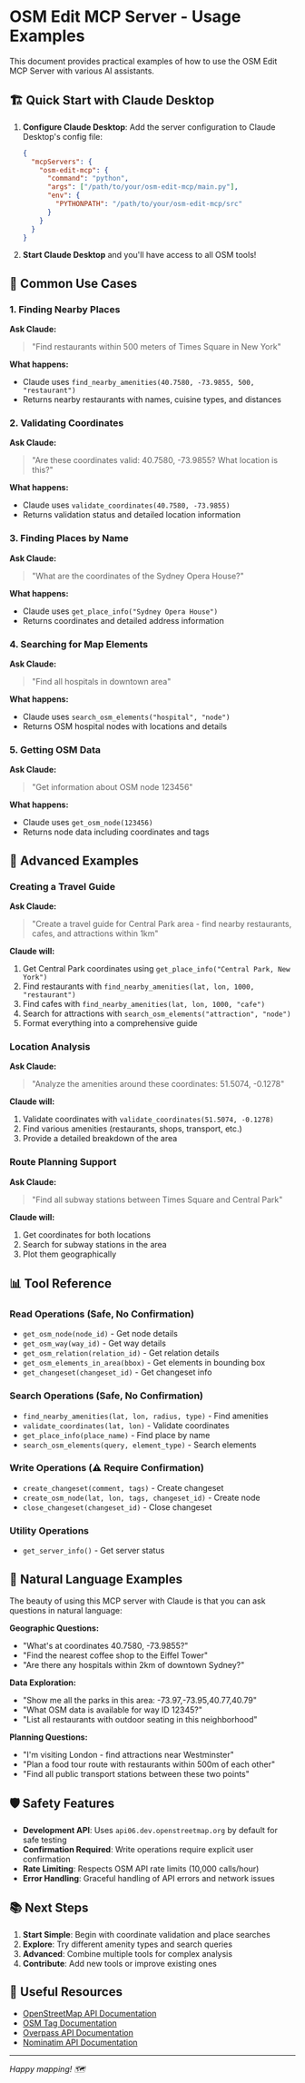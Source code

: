 # OSM Edit MCP Server - Usage Examples

This document provides practical examples of how to use the OSM Edit MCP Server with various AI assistants.

## 🏗️ Quick Start with Claude Desktop

1. **Configure Claude Desktop**: Add the server configuration to Claude Desktop's config file:
   ```json
   {
     "mcpServers": {
       "osm-edit-mcp": {
         "command": "python",
         "args": ["/path/to/your/osm-edit-mcp/main.py"],
         "env": {
           "PYTHONPATH": "/path/to/your/osm-edit-mcp/src"
         }
       }
     }
   }
   ```

2. **Start Claude Desktop** and you'll have access to all OSM tools!

## 📍 Common Use Cases

### 1. Finding Nearby Places

**Ask Claude:**
> "Find restaurants within 500 meters of Times Square in New York"

**What happens:**
- Claude uses `find_nearby_amenities(40.7580, -73.9855, 500, "restaurant")`
- Returns nearby restaurants with names, cuisine types, and distances

### 2. Validating Coordinates

**Ask Claude:**
> "Are these coordinates valid: 40.7580, -73.9855? What location is this?"

**What happens:**
- Claude uses `validate_coordinates(40.7580, -73.9855)`
- Returns validation status and detailed location information

### 3. Finding Places by Name

**Ask Claude:**
> "What are the coordinates of the Sydney Opera House?"

**What happens:**
- Claude uses `get_place_info("Sydney Opera House")`
- Returns coordinates and detailed address information

### 4. Searching for Map Elements

**Ask Claude:**
> "Find all hospitals in downtown area"

**What happens:**
- Claude uses `search_osm_elements("hospital", "node")`
- Returns OSM hospital nodes with locations and details

### 5. Getting OSM Data

**Ask Claude:**
> "Get information about OSM node 123456"

**What happens:**
- Claude uses `get_osm_node(123456)`
- Returns node data including coordinates and tags

## 🔧 Advanced Examples

### Creating a Travel Guide

**Ask Claude:**
> "Create a travel guide for Central Park area - find nearby restaurants, cafes, and attractions within 1km"

**Claude will:**
1. Get Central Park coordinates using `get_place_info("Central Park, New York")`
2. Find restaurants with `find_nearby_amenities(lat, lon, 1000, "restaurant")`
3. Find cafes with `find_nearby_amenities(lat, lon, 1000, "cafe")`
4. Search for attractions with `search_osm_elements("attraction", "node")`
5. Format everything into a comprehensive guide

### Location Analysis

**Ask Claude:**
> "Analyze the amenities around these coordinates: 51.5074, -0.1278"

**Claude will:**
1. Validate coordinates with `validate_coordinates(51.5074, -0.1278)`
2. Find various amenities (restaurants, shops, transport, etc.)
3. Provide a detailed breakdown of the area

### Route Planning Support

**Ask Claude:**
> "Find all subway stations between Times Square and Central Park"

**Claude will:**
1. Get coordinates for both locations
2. Search for subway stations in the area
3. Plot them geographically

## 📊 Tool Reference

### Read Operations (Safe, No Confirmation)
- `get_osm_node(node_id)` - Get node details
- `get_osm_way(way_id)` - Get way details
- `get_osm_relation(relation_id)` - Get relation details
- `get_osm_elements_in_area(bbox)` - Get elements in bounding box
- `get_changeset(changeset_id)` - Get changeset info

### Search Operations (Safe, No Confirmation)
- `find_nearby_amenities(lat, lon, radius, type)` - Find amenities
- `validate_coordinates(lat, lon)` - Validate coordinates
- `get_place_info(place_name)` - Find place by name
- `search_osm_elements(query, element_type)` - Search elements

### Write Operations (⚠️ Require Confirmation)
- `create_changeset(comment, tags)` - Create changeset
- `create_osm_node(lat, lon, tags, changeset_id)` - Create node
- `close_changeset(changeset_id)` - Close changeset

### Utility Operations
- `get_server_info()` - Get server status

## 🎯 Natural Language Examples

The beauty of using this MCP server with Claude is that you can ask questions in natural language:

**Geographic Questions:**
- "What's at coordinates 40.7580, -73.9855?"
- "Find the nearest coffee shop to the Eiffel Tower"
- "Are there any hospitals within 2km of downtown Sydney?"

**Data Exploration:**
- "Show me all the parks in this area: -73.97,-73.95,40.77,40.79"
- "What OSM data is available for way ID 12345?"
- "List all restaurants with outdoor seating in this neighborhood"

**Planning Questions:**
- "I'm visiting London - find attractions near Westminster"
- "Plan a food tour route with restaurants within 500m of each other"
- "Find all public transport stations between these two points"

## 🛡️ Safety Features

- **Development API**: Uses `api06.dev.openstreetmap.org` by default for safe testing
- **Confirmation Required**: Write operations require explicit user confirmation
- **Rate Limiting**: Respects OSM API rate limits (10,000 calls/hour)
- **Error Handling**: Graceful handling of API errors and network issues

## 📚 Next Steps

1. **Start Simple**: Begin with coordinate validation and place searches
2. **Explore**: Try different amenity types and search queries
3. **Advanced**: Combine multiple tools for complex analysis
4. **Contribute**: Add new tools or improve existing ones

## 🔗 Useful Resources

- [OpenStreetMap API Documentation](https://wiki.openstreetmap.org/wiki/API)
- [OSM Tag Documentation](https://wiki.openstreetmap.org/wiki/Tags)
- [Overpass API Documentation](https://wiki.openstreetmap.org/wiki/Overpass_API)
- [Nominatim API Documentation](https://nominatim.org/release-docs/develop/api/Overview/)

---

*Happy mapping! 🗺️*